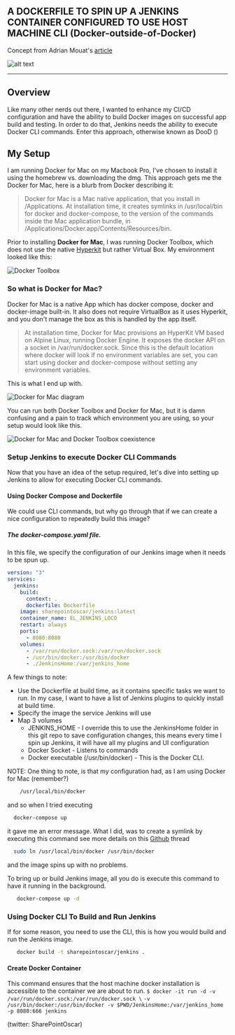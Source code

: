 

## A DOCKERFILE TO SPIN UP A JENKINS CONTAINER CONFIGURED TO USE HOST MACHINE CLI (Docker-outside-of-Docker)  
Concept from Adrian Mouat's [article](http://container-solutions.com/running-docker-in-jenkins-in-docker)

![alt text](http://www.focusedsupport.com/blog/content/images/2015/06/docker_jenkins_page-2.png "Cute Docker Whale In Action")

***

## Overview
Like many other nerds out there, I wanted to enhance my CI/CD configuration and have the ability to build Docker images on successful app build and testing.  In order to do that, Jenkins needs the ability to execute Docker CLI commands.  Enter this approach, otherwise known as DooD ()

## My Setup
I am running Docker for Mac on my Macbook Pro, I've chosen to install it using the homebrew vs. downloading the dmg.  This approach gets me the Docker for Mac, here is a blurb
from Docker describing it:

>Docker for Mac is a Mac native application, that you install in /Applications. At installation time, it creates symlinks in /usr/local/bin for docker and docker-compose, to the version of the commands inside the Mac application bundle, in /Applications/Docker.app/Contents/Resources/bin.

Prior to installing **Docker for Mac**, I was running Docker Toolbox, which does not use the native [Hyperkit](https://github.com/docker/HyperKit/) but rather Virtual Box.  My environment looked like this:

![Docker Toolbox](https://docs.docker.com/docker-for-mac/images/toolbox-install.png)

### So what is Docker for Mac?
Docker for Mac is a native App which has docker compose, docker and docker-image built-in.  It also does not require VirtualBox as it uses Hyperkit, and you don't manage the box as this is handled by the app itself.

>At installation time, Docker for Mac provisions an HyperKit VM based on Alpine Linux, running Docker Engine. It exposes the docker API on a socket in /var/run/docker.sock. Since this is the default location where docker will look if no environment variables are set, you can start using docker and docker-compose without setting any environment variables.

This is what I end up with.

![Docker for Mac diagram](https://docs.docker.com/docker-for-mac/images/docker-for-mac-install.png)

You can run both Docker Toolbox and Docker for Mac, but it is damn confusing and a pain to track which environment you are using, so your setup would look like this.

![Docker for Mac and Docker Toolbox coexistence](https://docs.docker.com/docker-for-mac/images/docker-for-mac-and-toolbox.png)

### Setup Jenkins to execute Docker CLI Commands
Now that you have an idea of the setup required, let's dive into setting up Jenkins to allow for executing Docker CLI commands.


  #### Using Docker Compose and Dockerfile
  We could use CLI commands, but why go through that if we can create a nice configuration to repeatedly build this image?

##### The docker-compose.yaml file.
In this file, we specify the configuration of our Jenkins image when it needs to be spun up.

``` yaml
version: "3"
services:
  jenkins:
    build:
      context: .
      dockerfile: Dockerfile
    image: sharepointoscar/jenkins:latest
    container_name: EL_JENKINS_LOCO
    restart: always
    ports:
      - 8080:8080
    volumes:
      - /var/run/docker.sock:/var/run/docker.sock
      - /usr/bin/docker:/usr/bin/docker
      - ./JenkinsHome:/var/jenkins_home
```

A few things to note:

  - Use the Dockerfile at build time, as it contains specific tasks we want to run.  In my case, I want to have a list of Jenkins plugins to quickly install at build time.
  - Specify the image the service Jenkins will use
  - Map 3 volumes
    - JENKINS_HOME - I override this to use the JenkinsHome folder in this git repo to save configuration changes, this means every time I spin up Jenkins, it will have all my plugins and UI configuration
    - Docker Socket - Listens to commands
    - Docker executable (/usr/bin/docker) - This is the Docker CLI.  


NOTE: One thing to note, is that my configuration had, as I am using Docker for Mac (remember?)
``` bash
    /usr/local/bin/docker
```
and so when I tried executing
``` bash  
  docker-compose up
```
it gave me an error message.  What I did, was to create a symlink by executing this command
see more details on this [Github](https://github.com/marcelbirkner/docker-ci-tool-stack/issues/24) thread
``` bash
  sudo ln /usr/local/bin/docker /usr/bin/docker
```
and the image spins up with no problems.


To bring up or build Jenkins image, all you do is execute this command to have it running in the background.
``` bash
   docker-compose up -d
```
### Using Docker CLI To Build and Run Jenkins
If for some reason, you need to use the CLI, this is how you would build and run the Jenkins image.
``` bash
   docker build -t sharepointoscar/jenkins .
```

#### Create Docker Container
This command ensures that the host machine docker installation is accessible to the container we are about to run.
``$ docker -it run -d -v /var/run/docker.sock:/var/run/docker.sock \``
        ``-v /usr/bin/docker:/usr/bin/docker -v $PWD/JenkinsHome:/var/jenkins_home -p 8080:666 jenkins``




(twitter: SharePointOscar)

